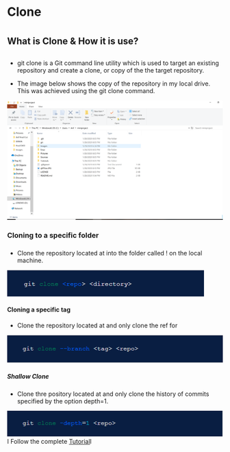 # Clone <h1>

## What is Clone & How it is use? <h2>

* git clone is a Git command line utility which is used to target an existing repository and create a clone, or copy of the the target repository.

* The image below shows the copy of the repository in my local drive. This was achieved using the git clone command. 

![Clone](Images/Clone.PNG)

### Cloning to a specific folder<h3>

* Clone the repository located at <repo> into the folder called <directory>! on the local machine.

![CloneFlolder](Images/CloneFolder.PNG)

#### Cloning a specific tag <h4>

* Clone the repository located at <repo> and only clone the ref for <tag>

![CloneTag](/Images/CloneTag.PNG)

##### Shallow Clone <h5>

* Clone thre pository located at <repo> and only clone the history of commits specified by the option depth=1.

![CloneShallow](/Images/ShallowClone.PNG)
I
Follow the complete [Tutorial](https://www.atlassian.com/git/tutorials/setting-up-a-repository/git-clone)I
